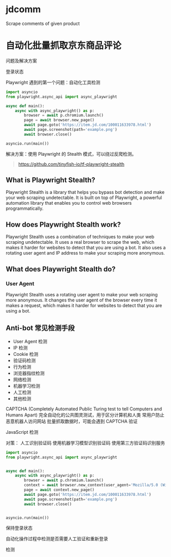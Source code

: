 # jdcomm
Scrape comments of given product 

# 自动化批量抓取京东商品评论

问题及解决方案

登录状态


Playwright
遇到的第一个问题：自动化工具检测

```python
import asyncio
from playwright.async_api import async_playwright

async def main():
    async with async_playwright() as p:
        browser = await p.chromium.launch()
        page = await browser.new_page()
        await page.goto('https://item.jd.com/100011633978.html')
        await page.screenshot(path='example.png')
        await browser.close()

asyncio.run(main())
```

解决方案：使用 Playwright 的 Stealth 模式，可以绕过反爬检测。
> https://github.com/tinyfish-io/tf-playwright-stealth

## What is Playwright Stealth?  
Playwright Stealth is a library that helps you bypass bot detection and make your web scraping undetectable. It is built on top of Playwright, a powerful automation library that enables you to control web browsers programmatically.

## How does Playwright Stealth work?
Playwright Stealth uses a combination of techniques to make your web scraping undetectable. It uses a real browser to scrape the web, which makes it harder for websites to detect that you are using a bot. It also uses a rotating user agent and IP address to make your scraping more anonymous.

## What does Playwright Stealth do?
### User Agent
Playwright Stealth uses a rotating user agent to make your web scraping more anonymous. It changes the user agent of the browser every time it makes a request, which makes it harder for websites to detect that you are using a bot.


## Anti-bot 常见检测手段
- User Agent 检测
- IP 检测
- Cookie 检测
- 验证码检测
- 行为检测
- 浏览器指纹检测
- 网络检测
- 机器学习检测
- 人工检测
- 其他检测


CAPTCHA (Completely Automated Public Turing test to tell Computers and Humans Apart)
完全自动化的公共图灵测试，用于区分计算机和人类
常用户防止恶意机器人访问网站
批量抓取数据时，可能会遇到 CAPTCHA 验证



JavaScript 检测



对策：
人工识别验证码
使用机器学习模型识别验证码
使用第三方验证码识别服务







```python
import asyncio
from playwright.async_api import async_playwright


async def main():
    async with async_playwright() as p:
        browser = await p.chromium.launch()
        context = await browser.new_context(user_agent='Mozilla/5.0 (Windows NT 10.0; Win64; x64) AppleWebKit/537.36 (KHTML, like Gecko) Chrome/58.0.3029.110 Safari/537.3')
        page = await context.new_page()
        await page.goto('https://item.jd.com/100011633978.html')
        await page.screenshot(path='example.png')
        await browser.close()


asyncio.run(main())
```


保持登录状态


自动化操作过程中检测是否需要人工验证和重新登录


检测
